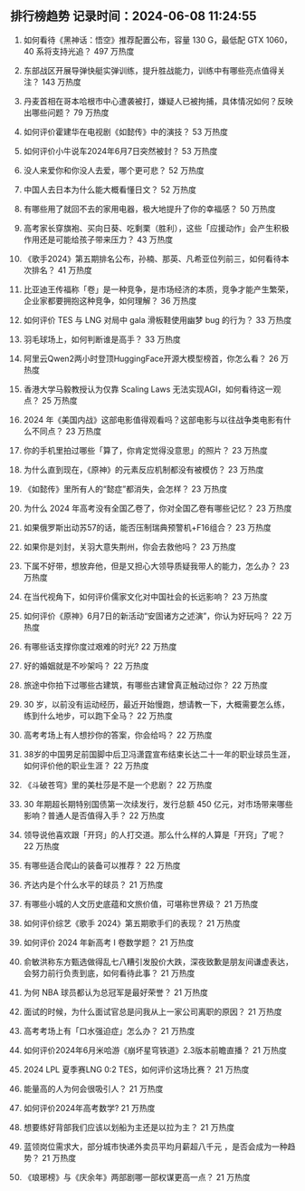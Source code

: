 
## 排行榜趋势 记录时间：2024-06-08 11:24:55
  
  1. 如何看待《黑神话：悟空》推荐配置公布，容量 130 G，最低配 GTX 1060，40 系将支持光追？ 497 万热度
    
  2. 东部战区开展导弹快艇实弹训练，提升胜战能力，训练中有哪些亮点值得关注？ 143 万热度
    
  3. 丹麦首相在哥本哈根市中心遭袭被打，嫌疑人已被拘捕，具体情况如何？反映出哪些问题？ 79 万热度
    
  4. 如何评价霍建华在电视剧《如懿传》中的演技？ 53 万热度
    
  5. 如何评价小牛说车2024年6月7日突然被封？ 53 万热度
    
  6. 没人来爱你和你没人去爱，哪个更可悲？ 52 万热度
    
  7. 中国人去日本为什么能大概看懂日文？ 52 万热度
    
  8. 有哪些用了就回不去的家用电器，极大地提升了你的幸福感？ 50 万热度
    
  9. 高考家长穿旗袍、买向日葵、吃剩栗（胜利），这些「应援动作」会产生积极作用还是可能给孩子带来压力？ 43 万热度
    
  10. 《歌手2024》第五期排名公布，孙楠、那英、凡希亚位列前三，如何看待本次排名？ 41 万热度
    
  11. 比亚迪王传福称「卷」是一种竞争，是市场经济的本质，竞争才能产生繁荣，企业家都要拥抱这种竞争，如何理解？ 36 万热度
    
  12. 如何评价 TES 与 LNG 对局中 gala 滑板鞋使用幽梦 bug 的行为？ 33 万热度
    
  13. 羽毛球场上，如何判断谁是高手？ 33 万热度
    
  14. 阿里云Qwen2两小时登顶HuggingFace开源大模型榜首，你怎么看？ 26 万热度
    
  15. 香港大学马毅教授认为仅靠 Scaling Laws 无法实现AGI，如何看待这一观点？ 25 万热度
    
  16. 2024 年《美国内战》这部电影值得观看吗？这部电影与以往战争类电影有什么不同点？ 23 万热度
    
  17. 你的手机里拍过哪些「算了，你肯定觉得没意思」的照片？ 23 万热度
    
  18. 为什么直到现在，《原神》的元素反应机制都没有被模仿？ 23 万热度
    
  19. 《如懿传》里所有人的“懿症”都消失，会怎样？ 23 万热度
    
  20. 为什么 2024 年高考没有全国乙卷了，你对全国乙卷有哪些记忆？ 23 万热度
    
  21. 如果俄罗斯出动苏57的话，能否压制瑞典预警机+F16组合？ 23 万热度
    
  22. 如果你是刘封，关羽大意失荆州，你会去救他吗？ 23 万热度
    
  23. 下属不好带，想放弃他，但是又担心大领导质疑我带人的能力，怎么办？ 23 万热度
    
  24. 在当代视角下，如何评价儒家文化对中国社会的长远影响？ 23 万热度
    
  25. 如何评价《原神》6月7日的新活动“安固诸方之述演”，你认为好玩吗？ 22 万热度
    
  26. 有哪些话支撑你度过艰难的时光? 22 万热度
    
  27. 好的婚姻就是不吵架吗？ 22 万热度
    
  28. 旅途中你拍下过哪些古建筑，有哪些古建曾真正触动过你？ 22 万热度
    
  29. 30 岁，以前没有运动经历，最近开始慢跑，想请教一下，大概需要怎么练，练到什么地步，可以跑下全马？ 22 万热度
    
  30. 高考考场上有人想抄你的答案，你会给吗？ 22 万热度
    
  31. 38岁的中国男足前国脚中后卫冯潇霆宣布结束长达二十一年的职业球员生涯，如何评价他的职业生涯？ 22 万热度
    
  32. 《斗破苍穹》里的美杜莎是不是一个悲剧？ 22 万热度
    
  33. 30 年期超长期特别国债第一次续发行，发行总额 450 亿元，对市场带来哪些影响？普通人是否值得入手？ 22 万热度
    
  34. 领导说他喜欢跟「开窍」的人打交道。那么什么样的人算是「开窍」了呢？ 22 万热度
    
  35. 有哪些适合爬山的装备可以推荐？ 22 万热度
    
  36. 齐达内是个什么水平的球员？ 21 万热度
    
  37. 有哪些小城的人文历史底蕴和文旅价值，可堪称世界级？ 21 万热度
    
  38. 如何评价综艺《歌手 2024》第五期歌手们的表现？ 21 万热度
    
  39. 如何评价 2024 年新高考 I 卷数学题？ 21 万热度
    
  40. 俞敏洪称东方甄选做得乱七八糟引发股价大跌，深夜致歉是朋友间谦虚表达，会努力前行负责到底，如何看待此事？ 21 万热度
    
  41. 为何 NBA 球员都认为总冠军是最好荣誉？ 21 万热度
    
  42. 面试的时候，为什么面试官总是问我从上一家公司离职的原因？ 21 万热度
    
  43. 高考考场上有「口水强迫症」怎么办？ 21 万热度
    
  44. 如何评价2024年6月米哈游《崩坏星穹铁道》2.3版本前瞻直播？ 21 万热度
    
  45. 2024 LPL 夏季赛LNG 0:2 TES，如何评价这场比赛？ 21 万热度
    
  46. 能量高的人为何会很吸引人？ 21 万热度
    
  47. 如何评价2024年高考数学? 21 万热度
    
  48. 想要练好背部我们应该以划船为主还是以拉为主？ 21 万热度
    
  49. 蓝领岗位需求大，部分城市快递外卖员平均月薪超八千元 ，是否会成为一种趋势？ 21 万热度
    
  50. 《琅琊榜》与《庆余年》两部剧哪一部权谋更高一点？ 21 万热度
    